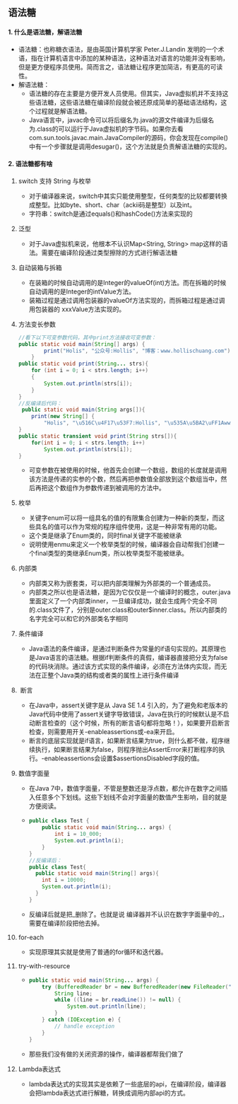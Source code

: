 ## 语法糖

#### 1. 什么是语法糖，解语法糖

- 语法糖：也称糖衣语法，是由英国计算机学家 Peter.J.Landin 发明的一个术语，指在计算机语言中添加的某种语法，这种语法对语言的功能并没有影响，但是更方便程序员使用。简而言之，语法糖让程序更加简洁，有更高的可读性。 
- 解语法糖：
  - 语法糖的存在主要是方便开发人员使用。但其实，Java虚拟机并不支持这些语法糖，这些语法糖在编译阶段就会被还原成简单的基础语法结构，这个过程就是解语法糖。   
  - Java语言中，javac命令可以将后缀名为.java的源文件编译为后缀名为.class的可以运行于Java虚拟机的字节码。如果你去看com.sun.tools.javac.main.JavaCompiler的源码，你会发现在compile()中有一个步骤就是调用desugar()，这个方法就是负责解语法糖的实现的。 

#### 2. 语法糖都有啥

1. switch 支持 String 与枚举 

   - 对于编译器来说，switch中其实只能使用整型，任何类型的比较都要转换成整型。比如byte、short、char（ackii码是整型）以及int。 
   - 字符串：switch是通过equals()和hashCode()方法来实现的 

2. 泛型 

   - 对于Java虚拟机来说，他根本不认识Map<String, String> map这样的语法。需要在编译阶段通过类型擦除的方式进行解语法糖 

3. 自动装箱与拆箱 

   - 在装箱的时候自动调用的是Integer的valueOf(int)方法。而在拆箱的时候自动调用的是Integer的intValue方法。 
   - 装箱过程是通过调用包装器的valueOf方法实现的，而拆箱过程是通过调用包装器的 xxxValue方法实现的。 

4. 方法变长参数 

   ```java
   //看下以下可变参数代码，其中print方法接收可变参数：
   public static void main(String[] args) {
           print("Holis", "公众号:Hollis", "博客：www.hollischuang.com");
       }
   public static void print(String... strs){
       for (int i = 0; i < strs.length; i++)
       {
           System.out.println(strs[i]);
       }
   }
   //反编译后代码：
    public static void main(String args[]){
       print(new String[] {
           "Holis", "\u516C\u4F17\u53F7:Hollis", "\u535A\u5BA2\uFF1Awww.hollischuang.com" });
   }
   public static transient void print(String strs[]){
       for(int i = 0; i < strs.length; i++)
           System.out.println(strs[i]);
   }
   ```

   - 可变参数在被使用的时候，他首先会创建一个数组，数组的长度就是调用该方法是传递的实参的个数，然后再把参数值全部放到这个数组当中，然后再把这个数组作为参数传递到被调用的方法中。 

5. 枚举 

   - 关键字enum可以将一组具名的值的有限集合创建为一种新的类型，而这些具名的值可以作为常规的程序组件使用，这是一种非常有用的功能。 
   - 这个类是继承了Enum类的，同时final关键字不能被继承 
   - 说明使用enmu来定义一个枚举类型的时候，编译器会自动帮我们创建一个final类型的类继承Enum类，所以枚举类型不能被继承。 

6. 内部类 

   - 内部类又称为嵌套类，可以把内部类理解为外部类的一个普通成员。 
   - 内部类之所以也是语法糖，是因为它仅仅是一个编译时的概念，outer.java里面定义了一个内部类inner，一旦编译成功，就会生成两个完全不同的.class文件了，分别是outer.class和outer$inner.class。所以内部类的名字完全可以和它的外部类名字相同 

7. 条件编译 

   - Java语法的条件编译，是通过判断条件为常量的if语句实现的。其原理也是Java语言的语法糖。根据if判断条件的真假，编译器直接把分支为false的代码块消除。通过该方式实现的条件编译，必须在方法体内实现，而无法在正整个Java类的结构或者类的属性上进行条件编译 

8.  断言 

   - 在Java中，assert关键字是从 Java SE 1.4 引入的，为了避免和老版本的Java代码中使用了assert关键字导致错误，Java在执行的时候默认是不启动断言检查的（这个时候，所有的断言语句都将忽略！），如果要开启断言检查，则需要用开关-enableassertions或-ea来开启。   
   - 断言的底层实现就是if语言，如果断言结果为true，则什么都不做，程序继续执行，如果断言结果为false，则程序抛出AssertError来打断程序的执行。-enableassertions会设置$assertionsDisabled字段的值。 

9. 数值字面量 

   - 在Java 7中，数值字面量，不管是整数还是浮点数，都允许在数字之间插入任意多个下划线。这些下划线不会对字面量的数值产生影响，目的就是方便阅读。   

   - ```java
     public class Test {
         public static void main(String... args) {
             int i = 10_000;
             System.out.println(i);
         }
     }
     //反编译后：
     public class Test{
       public static void main(String[] args){
         int i = 10000;
         System.out.println(i);
       }
     }
     ```

   - 反编译后就是把_删除了。也就是说 编译器并不认识在数字字面量中的_，需要在编译阶段把他去掉。 

10. for-each 

    - 实现原理其实就是使用了普通的for循环和迭代器。 

11. try-with-resource 

    - ```java
      public static void main(String... args) {
          try (BufferedReader br = new BufferedReader(new FileReader("d:\\ hollischuang.xml"))) {
              String line;
              while ((line = br.readLine()) != null) {
                  System.out.println(line);
              }
          } catch (IOException e) {
              // handle exception
          }
      }
      ```

    - 那些我们没有做的关闭资源的操作，编译器都帮我们做了 

12. Lambda表达式

    - lambda表达式的实现其实是依赖了一些底层的api，在编译阶段，编译器会把lambda表达式进行解糖，转换成调用内部api的方式。 



